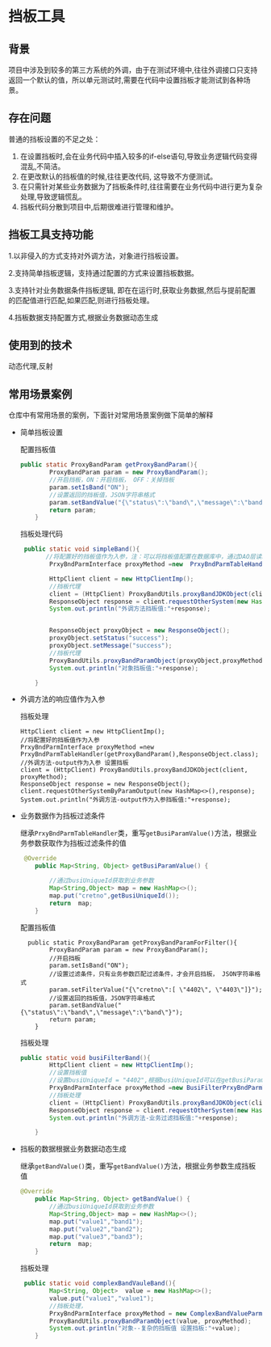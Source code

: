 

# 挡板工具

## 背景

项目中涉及到较多的第三方系统的外调，由于在测试环境中,往往外调接口只支持返回一个默认的值，所以单元测试时,需要在代码中设置挡板才能测试到各种场景。

## 存在问题

普通的挡板设置的不足之处：

1. 在设置挡板时,会在业务代码中插入较多的if-else语句,导致业务逻辑代码变得混乱,不简洁。
2. 在更改默认的挡板值的时候,往往更改代码, 这导致不方便测试。
3. 在只需针对某些业务数据为了挡板条件时,往往需要在业务代码中进行更为复杂处理,导致逻辑慌乱。
4. 挡板代码分散到项目中,后期很难进行管理和维护。

## 挡板工具支持功能

1.以非侵入的方式支持对外调方法，对象进行挡板设置。

2.支持简单挡板逻辑，支持通过配置的方式来设置挡板数据。

3.支持针对业务数据条件挡板逻辑,  即在在运行时,获取业务数据,然后与提前配置的匹配值进行匹配,如果匹配,则进行挡板处理。

4.挡板数据支持配置方式,根据业务数据动态生成

## 使用到的技术

   动态代理,反射

## 常用场景案例

仓库中有常用场景的案例，下面针对常用场景案例做下简单的解释

- 简单挡板设置

  配置挡板值

  ```java
  public static ProxyBandParam getProxyBandParam(){
          ProxyBandParam param = new ProxyBandParam();
          //开启挡板，ON：开启挡板， OFF：关掉挡板
          param.setIsBand("ON");
          //设置返回的挡板值，JSON字符串格式
          param.setBandValue("{\"status\":\"band\",\"message\":\"band\"}");
          return param;
      }
  ```

  挡板处理代码

  ```java
   public static void simpleBand(){
         //将配置好的挡板值作为入参，注：可以将挡板值配置在数据库中，通过DAO层读取，可实现挡板值动态调整
          PrxyBndParmInterface proxyMethod =new  PrxyBndParmTableHandler(getProxyBandParam());
  
          HttpClient client = new HttpClientImp();
          //挡板代理
          client = (HttpClient) ProxyBandUtils.proxyBandJDKObject(client, proxyMethod);
          ResponseObject response = client.requestOtherSystem(new HashMap<>());
          System.out.println("外调方法挡板值:"+response);
  
  
          ResponseObject proxyObject = new ResponseObject();
          proxyObject.setStatus("success");
          proxyObject.setMessage("success");
          //挡板代理
          ProxyBandUtils.proxyBandParamObject(proxyObject,proxyMethod);
          System.out.println("对象挡板值:"+response);
  
      }
  ```

  

- 外调方法的响应值作为入参

  挡板处理

  ```
  HttpClient client = new HttpClientImp();
  //将配置好的挡板值作为入参
  PrxyBndParmInterface proxyMethod =new  PrxyBndParmTableHandler(getProxyBandParam(),ResponseObject.class);
  //外调方法-output作为入参 设置挡板
  client = (HttpClient) ProxyBandUtils.proxyBandJDKObject(client, proxyMethod);
  ResponseObject response = new ResponseObject();
  client.requestOtherSystemByParamOutput(new HashMap<>(),response);
  System.out.println("外调方法-output作为入参挡板值:"+response);
  ```

  

- 业务数据作为挡板过滤条件

  继承`PrxyBndParmTableHandler`类，重写`getBusiParamValue()`方法，根据业务参数获取作为挡板过滤条件的值

  ```java
   @Override
      public Map<String, Object> getBusiParamValue() {
  
          //通过busiUniqueId获取到业务参数
          Map<String,Object> map = new HashMap<>();
          map.put("cretno",getBusiUniqueId());
          return  map;
      }
  ```

  配置挡板值

  ```
    public static ProxyBandParam getProxyBandParamForFilter(){
          ProxyBandParam param = new ProxyBandParam();
          //开启挡板
          param.setIsBand("ON");
          //设置过滤条件，只有业务参数匹配过滤条件，才会开启挡板， JSON字符串格式
          param.setFilterValue("{\"cretno\":[ \"4402\", \"4403\"]}");
          //设置返回的挡板值，JSON字符串格式
          param.setBandValue("{\"status\":\"band\",\"message\":\"band\"}");
          return param;
      }
  ```

  挡板处理

  ```java
  public static void busiFilterBand(){
          HttpClient client = new HttpClientImp();
          //设置挡板值
          //设置busiUniqueId = "4402",根据busiUniqueId可以在getBusiParamValue()方法动态获取挡板过滤值
          PrxyBndParmInterface proxyMethod =new BusiFilterPrxyBndParmTableHandler(getProxyBandParamForFilter(),"4402");
          //挡板处理
          client = (HttpClient) ProxyBandUtils.proxyBandJDKObject(client, proxyMethod);
          ResponseObject response = client.requestOtherSystem(new HashMap<>());
          System.out.println("外调方法-业务过滤挡板值:"+response);
  
      }
  ```

  

  

- 挡板的数据根据业务数据动态生成

  继承`getBandValue()`类，重写`getBandValue()`方法，根据业务参数生成挡板值

  ```java
  @Override
      public Map<String, Object> getBandValue() {
          //通过busiUniqueId获取到业务参数
          Map<String,Object> map = new HashMap<>();
          map.put("value1","band1");
          map.put("value2","band2");
          map.put("value3","band3");
          return  map;
      }
  ```

  挡板处理

  ```java
   public static void complexBandVauleBand(){
          Map<String, Object>  value = new HashMap<>();
          value.put("value1","value1");
          //挡板处理，
          PrxyBndParmInterface proxyMethod = new ComplexBandValueParmHandler(getProxyBandParam());
          ProxyBandUtils.proxyBandParamObject(value, proxyMethod);
          System.out.println("对象--复杂的挡板值 设置挡板:"+value);
      }
  ```

  

  

